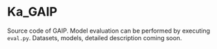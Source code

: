# Ka_GAIP

Source code of GAIP.
Model evaluation can be performed by executing `eval.py`.
Datasets, models, detailed description coming soon.
